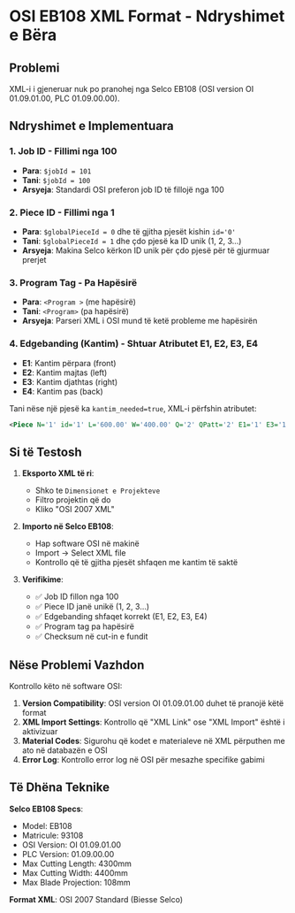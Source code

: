 # OSI EB108 XML Format - Ndryshimet e Bëra

## Problemi
XML-i i gjeneruar nuk po pranohej nga Selco EB108 (OSI version OI 01.09.01.00, PLC 01.09.00.00).

## Ndryshimet e Implementuara

### 1. **Job ID - Fillimi nga 100**
- **Para**: `$jobId = 101`
- **Tani**: `$jobId = 100`
- **Arsyeja**: Standardi OSI preferon job ID të fillojë nga 100

### 2. **Piece ID - Fillimi nga 1**
- **Para**: `$globalPieceId = 0` dhe të gjitha pjesët kishin `id='0'`
- **Tani**: `$globalPieceId = 1` dhe çdo pjesë ka ID unik (1, 2, 3...)
- **Arsyeja**: Makina Selco kërkon ID unik për çdo pjesë për të gjurmuar prerjet

### 3. **Program Tag - Pa Hapësirë**
- **Para**: `<Program >` (me hapësirë)
- **Tani**: `<Program>` (pa hapësirë)
- **Arsyeja**: Parseri XML i OSI mund të ketë probleme me hapësirën

### 4. **Edgebanding (Kantim) - Shtuar Atributet E1, E2, E3, E4**
- **E1**: Kantim përpara (front)
- **E2**: Kantim majtas (left)
- **E3**: Kantim djathtas (right)  
- **E4**: Kantim pas (back)

Tani nëse një pjesë ka `kantim_needed=true`, XML-i përfshin atributet:
```xml
<Piece N='1' id='1' L='600.00' W='400.00' Q='2' QPatt='2' E1='1' E3='1'/>
```

## Si të Testosh

1. **Eksporto XML të ri**:
   - Shko te `Dimensionet e Projekteve`
   - Filtro projektin që do
   - Kliko "OSI 2007 XML"

2. **Importo në Selco EB108**:
   - Hap software OSI në makinë
   - Import → Select XML file
   - Kontrollo që të gjitha pjesët shfaqen me kantim të saktë

3. **Verifikime**:
   - ✅ Job ID fillon nga 100
   - ✅ Piece ID janë unikë (1, 2, 3...)
   - ✅ Edgebanding shfaqet korrekt (E1, E2, E3, E4)
   - ✅ Program tag pa hapësirë
   - ✅ Checksum në cut-in e fundit

## Nëse Problemi Vazhdon

Kontrollo këto në software OSI:
1. **Version Compatibility**: OSI version OI 01.09.01.00 duhet të pranojë këtë format
2. **XML Import Settings**: Kontrollo që "XML Link" ose "XML Import" është i aktivizuar
3. **Material Codes**: Sigurohu që kodet e materialeve në XML përputhen me ato në databazën e OSI
4. **Error Log**: Kontrollo error log në OSI për mesazhe specifike gabimi

## Të Dhëna Teknike

**Selco EB108 Specs**:
- Model: EB108
- Matricule: 93108
- OSI Version: OI 01.09.01.00
- PLC Version: 01.09.00.00
- Max Cutting Length: 4300mm
- Max Cutting Width: 4400mm
- Max Blade Projection: 108mm

**Format XML**: OSI 2007 Standard (Biesse Selco)
